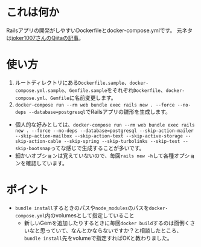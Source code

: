 # これは何か

Railsアプリの開発がしやすいDockerfileとdocker-compose.ymlです。
元ネタは[joker1007さんのQiitaの記事](https://qiita.com/joker1007/items/9f54e763ae640f757cfb)。

# 使い方

1. ルートディレクトリにある`Dockerfile.sample`、`docker-compose.yml.sample`、`Gemfile.sample`をそれぞれ`Dockerfile`、`docker-compose.yml`、`Gemfile`に名前変更します。
1. `docker-compose run --rm web bundle exec rails new . --force --no-deps --database=postgresql`でRailsアプリの雛形を生成します。
  - 個人的な好みとしては、`docker-compose run --rm web bundle exec rails new . --force --no-deps --database=postgresql --skip-action-mailer --skip-action-mailbox --skip-action-text --skip-active-storage --skip-action-cable --skip-spring --skip-turbolinks --skip-test --skip-bootsnap`ってな感じで生成することが多いです。
  - 細かいオプションは覚えていないので、毎回`rails new -h`して各種オプションを確認しています。

# ポイント

- `bundle install`するときのパスや`node_modules`のパスを`docker-compose.yml`内のvolumesとして指定していること
  - 新しいGemを追加したりするときに毎回`docker build`するのは面倒くさいなと思っていて、なんとかならないですか？と相談したところ、`bundle install`先をvolumeで指定すればOKと教わりました。
